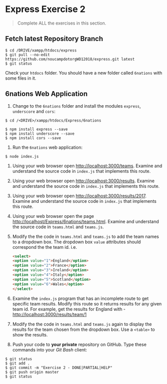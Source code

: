 # Express Exercise 2

> Complete ALL the exercises in this section.

## Fetch latest Repository Branch

```
$ cd /DRIVE/xampp/htdocs/express
$ git pull --no-edit https://github.com/noucampdotorgWD12018/express.git latest
$ git status

```

Check your ``htdocs`` folder.  You should have a new folder called ``6nations`` with some files in it.

## 6nations Web Application

1. Change to the ``6nations`` folder and install the modules ``express``, ``underscore`` and ``cors``:

```
$ cd /<DRIVE>/xampp/htdocs/Express/6nations  

$ npm install express --save
$ npm install underscore --save
$ npm install cors --save

```

1. Run the ``6nations`` web application:

```
$ node index.js

```

1. Using your web browser open [http://localhost:3000/teams](http://localhost:3000/teams).  Examine and understand the source code in ``index.js`` that implements this route.

1. Using your web browser open [http://localhost:3000/results](http://localhost:3000/results).  Examine and understand the source code in ``index.js`` that implements this route.

1. Using your web browser open [http://localhost:3000/results/2017](http://localhost:3000/results/2017).  Examine and understand the source code in ``index.js`` that implements this route.

1. Using your web browser open the page [http://localhost/Express/6nations/teams.html](http://localhost/Express/6nations/teams.html).  Examine and understand the source code in ``teams.html`` and ``teams.js``.

1. Modify the the code in ``teams.html`` and ``teams.js`` to add the team names to a dropdown box.  The dropdown box ``value`` attributes should correspond the the team id.  i.e.

	```html
	<select>
	<option value="1">England</option>
	<option value="2">France</option>
	<option value="3">Ireland</option>
	<option value="4">Italy</option>
	<option value="5">Scotland</option>
	<option value="6">Wales</option>
	</select>
	```

1. Examine the ``index.js`` program that has an incomplete route to get specific team results.  Modify this route so it returns results for any given team id.  For example, get the results for England with - [http://localhost:3000/results/team/1](http://localhost:3000/results/team/1)

1. Modify the the code in ``teams.html`` and ``teams.js`` again to display the results for the team chosen from the dropdown box.  Use a ``<table>`` to show the results.

1. Push your code to **your private** repository on GitHub.  Type these commands into your *Git Bash* client:

```
$ git status
$ git add .
$ git commit -m "Exercise 2 - DONE|PARTIAL|HELP"
$ git push origin master
$ git status

```